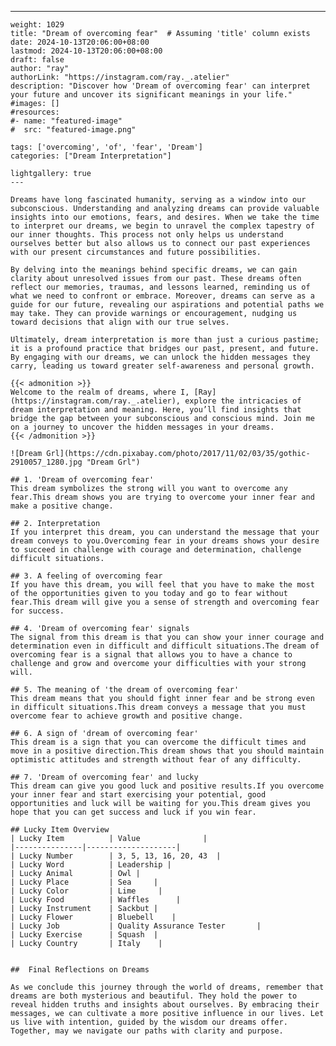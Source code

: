 ---
    weight: 1029
    title: "Dream of overcoming fear"  # Assuming 'title' column exists
    date: 2024-10-13T20:06:00+08:00
    lastmod: 2024-10-13T20:06:00+08:00
    draft: false
    author: "ray"
    authorLink: "https://instagram.com/ray._.atelier"
    description: "Discover how 'Dream of overcoming fear' can interpret your future and uncover its significant meanings in your life."
    #images: []
    #resources:
    #- name: "featured-image"
    #  src: "featured-image.png"
    
    tags: ['overcoming', 'of', 'fear', 'Dream']
    categories: ["Dream Interpretation"]
    
    lightgallery: true
    ---
    
    Dreams have long fascinated humanity, serving as a window into our subconscious. Understanding and analyzing dreams can provide valuable insights into our emotions, fears, and desires. When we take the time to interpret our dreams, we begin to unravel the complex tapestry of our inner thoughts. This process not only helps us understand ourselves better but also allows us to connect our past experiences with our present circumstances and future possibilities.
    
    By delving into the meanings behind specific dreams, we can gain clarity about unresolved issues from our past. These dreams often reflect our memories, traumas, and lessons learned, reminding us of what we need to confront or embrace. Moreover, dreams can serve as a guide for our future, revealing our aspirations and potential paths we may take. They can provide warnings or encouragement, nudging us toward decisions that align with our true selves.
    
    Ultimately, dream interpretation is more than just a curious pastime; it is a profound practice that bridges our past, present, and future. By engaging with our dreams, we can unlock the hidden messages they carry, leading us toward greater self-awareness and personal growth.
    
    {{< admonition >}}
    Welcome to the realm of dreams, where I, [Ray](https://instagram.com/ray._.atelier), explore the intricacies of dream interpretation and meaning. Here, you’ll find insights that bridge the gap between your subconscious and conscious mind. Join me on a journey to uncover the hidden messages in your dreams.
    {{< /admonition >}}
    
    ![Dream Grl](https://cdn.pixabay.com/photo/2017/11/02/03/35/gothic-2910057_1280.jpg "Dream Grl")
    
    ## 1. 'Dream of overcoming fear'
    This dream symbolizes the strong will you want to overcome any fear.This dream shows you are trying to overcome your inner fear and make a positive change.
    
    ## 2. Interpretation
    If you interpret this dream, you can understand the message that your dream conveys to you.Overcoming fear in your dreams shows your desire to succeed in challenge with courage and determination, challenge difficult situations.
    
    ## 3. A feeling of overcoming fear
    If you have this dream, you will feel that you have to make the most of the opportunities given to you today and go to fear without fear.This dream will give you a sense of strength and overcoming fear for success.
    
    ## 4. 'Dream of overcoming fear' signals
    The signal from this dream is that you can show your inner courage and determination even in difficult and difficult situations.The dream of overcoming fear is a signal that allows you to have a chance to challenge and grow and overcome your difficulties with your strong will.
    
    ## 5. The meaning of 'the dream of overcoming fear'
    This dream means that you should fight inner fear and be strong even in difficult situations.This dream conveys a message that you must overcome fear to achieve growth and positive change.
    
    ## 6. A sign of 'dream of overcoming fear'
    This dream is a sign that you can overcome the difficult times and move in a positive direction.This dream shows that you should maintain optimistic attitudes and strength without fear of any difficulty.
    
    ## 7. 'Dream of overcoming fear' and lucky
    This dream can give you good luck and positive results.If you overcome your inner fear and start exercising your potential, good opportunities and luck will be waiting for you.This dream gives you hope that you can get success and luck if you win fear.
    
    ## Lucky Item Overview
    | Lucky Item          | Value              |
    |---------------|--------------------|
    | Lucky Number        | 3, 5, 13, 16, 20, 43  |
    | Lucky Word          | Leadership |
    | Lucky Animal        | Owl |
    | Lucky Place         | Sea     |
    | Lucky Color         | Lime     |
    | Lucky Food          | Waffles      |
    | Lucky Instrument    | Sackbut |
    | Lucky Flower        | Bluebell    |
    | Lucky Job           | Quality Assurance Tester       |
    | Lucky Exercise      | Squash  |
    | Lucky Country       | Italy    |
    
    
    ##  Final Reflections on Dreams
    
    As we conclude this journey through the world of dreams, remember that dreams are both mysterious and beautiful. They hold the power to reveal hidden truths and insights about ourselves. By embracing their messages, we can cultivate a more positive influence in our lives. Let us live with intention, guided by the wisdom our dreams offer. Together, may we navigate our paths with clarity and purpose.
    